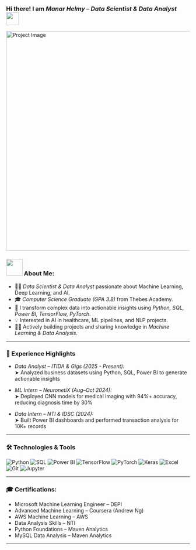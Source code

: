 ### Hi there! I am *Manar Helmy – Data Scientist & Data Analyst* <img src="https://github.com/TheDudeThatCode/TheDudeThatCode/blob/master/Assets/Hi.gif" width="35" />

<p align="left">
  <img src="https://drive.google.com/uc?export=view&id=1dLYW-qdxoXPdyiwNHpsjHMx2F3h-sMMv" alt="Project Image" width="600"/>
</p>


### <img src="https://github.com/TheDudeThatCode/TheDudeThatCode/blob/master/Assets/Developer.gif" width="45" /> About Me:

- 🧑‍💻 *Data Scientist & Data Analyst* passionate about Machine Learning, Deep Learning, and AI.
- 🎓 *Computer Science Graduate (GPA 3.8)* from Thebes Academy.
- 🚀 I transform complex data into actionable insights using *Python, SQL, Power BI, TensorFlow, PyTorch*.
- 💡 Interested in AI in healthcare, ML pipelines, and NLP projects.
- 👩‍💻 Actively building projects and sharing knowledge in *Machine Learning & Data Analysis*.

---

### 💼 Experience Highlights

- *Data Analyst – ITIDA & Gigs (2025 - Present):*  
  ➤ Analyzed business datasets using Python, SQL, Power BI to generate actionable insights  

- *ML Intern – NeuronetiX (Aug–Oct 2024):*  
  ➤ Deployed CNN models for medical imaging with 94%+ accuracy, reducing diagnosis time by 30%  

- *Data Intern – NTI & IDSC (2024):*  
  ➤ Built Power BI dashboards and performed transaction analysis for 10K+ records
  
---

### 🛠 Technologies & Tools

![Python](https://img.shields.io/badge/Python-FFD43B?style=for-the-badge&logo=python&logoColor=darkgreen)
![SQL](https://img.shields.io/badge/SQL-4479A1?style=for-the-badge&logo=postgresql&logoColor=white)
![Power BI](https://img.shields.io/badge/Power%20BI-F2C811?style=for-the-badge&logo=powerbi&logoColor=black)
![TensorFlow](https://img.shields.io/badge/TensorFlow-FF6F00?style=for-the-badge&logo=tensorflow&logoColor=white)
![PyTorch](https://img.shields.io/badge/PyTorch-EE4C2C?style=for-the-badge&logo=pytorch&logoColor=white)
![Keras](https://img.shields.io/badge/Keras-D00000?style=for-the-badge&logo=keras&logoColor=white)
![Excel](https://img.shields.io/badge/Microsoft%20Excel-217346?style=for-the-badge&logo=microsoftexcel&logoColor=white)
![Git](https://img.shields.io/badge/Git-F05032?style=for-the-badge&logo=git&logoColor=white)
![Jupyter](https://img.shields.io/badge/Jupyter-F37626?style=for-the-badge&logo=jupyter&logoColor=white)

---

### 🎓 Certifications:

- Microsoft Machine Learning Engineer – DEPI
- Advanced Machine Learning – Coursera (Andrew Ng)
- AWS Machine Learning – AWS
- Data Analysis Skills – NTI
- Python Foundations – Maven Analytics
- MySQL Data Analysis – Maven Analytics

---
